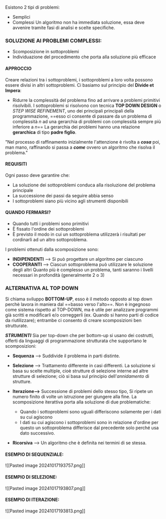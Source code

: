 Esistono 2 tipi di problemi:
- Semplici
- Complessi
Un algoritmo non ha immediata soluzione, essa deve avvenire tramite fasi di analisi e scelte specifiche.
### SOLUZIONE AI PROBLEMI COMPLESSI:
- Scomposizione in sottoproblemi 
- Individuazione del procedimento che porta alla soluzione più efficace
#### **APPROCCIO**
Creare relazioni tra i sottoproblemi, i sottoproblemi a loro volta possono essere divisi in altri sottoproblemi.
Ci basiamo sul principio del ****Divide et Impera****:
- Ridurre la complessità del problema fino ad arrivare a problemi primitivi risolvibili.
I sottoproblemi si risolvono con tecnica **TOP DOWN DESIGN** o *STEP WISE REFINEMENT*,  uno dei principali principali della programmazione, ==esso ci consente di passare da un problema di complessità *n* ad una gerarchia di problemi con complessità sempre più inferiore a *n*==
La gerarchia dei problemi hanno una relazione **gerarchica** di tipo **padre figlio**. 

"Nel processo di raffinamento inizialmente l'attenzione è rivolta a ***cosa*** poi, man mano, raffinando si passa a ***come*** ovvero un algoritmo che risolva il problema."

#### **REQUISITI**
Ogni passo deve garantire che:
- La soluzione dei sottoproblemi conduca alla risoluzione del problema principale
- La successione dei passi da seguire abbia senso
- I sottoproblemi siano più vicino agli strumenti disponibili
#### **QUANDO FERMARSI?**
- Quando tutti i problemi sono primitivi
- È fissato l'ordine dei sottoproblemi
- È previsto il modo in cui un sottoproblema utilizzerà i risultati per cordinarli ad un altro sottoproblema.

I problemi ottenuti dalla scomposizione sono:
- **INDIPENDENTI** --> Si può progettare un algoritmo per ciascuno
- **COOPERANTI** --> Ciascun sottoproblema può utilizzare le soluzione degli altri
Quanto più è complesso un problema, tanti saranno i livelli necessari in profondità (generalmente 2 o 3)

### ALTERNATIVA AL TOP DOWN
Si chiama sviluppo **BOTTOM-UP**, esso è il metodo opposto al top down perchè lavora in maniera dal ==basso verso l'alto==.
Non è ingegnoso come sistema rispetto al TOP-DOWN, ma è utile per analizzare programmi già scritti e modificarli e/o correggerli (ex. Quando si hanno parti di codice da riutilizzare); entrambe ci consento di creare scomposizioni ben strutturate.

***STRUMENTI***
Sia per top-down che per bottom-up si usano dei costrutti, offerti da linguaggi di programmazione strutturata che supportano le scomposizioni:
- **Sequenza** --> Suddivide il problema in parti distinte.

- **Selezione** --> Trattamento differente in casi differenti. La soluzione si basa su scelte multiple, cioè strutture di selezione interne ad altre strutture di selezione; ciò si basa sul principio dell'*annidamento* di strutture.

- **Iterazione-->** Successione di problemi dello stesso tipo, Si ripete un numero finito di volte un istruzione per giungere alla fine. La scomposizione iterattiva porta alla soluzione di due problematiche:
	- Quando i sottoproblemi sono uguali differiscono solamente per i dati su cui agiscono
	- I dati su cui agiscono i sottoproblemi sono in relazione d'ordine per questo un sottoproblema differisce dal precedente solo perché usa  dato successivo.

- **Ricorsiva** --> Un algoritmo che è definita nei termini di se stessa. 

#### ESEMPIO DI SEQUENZIALE:
![[Pasted image 20241017193757.png]]
#### ESEMPIO DI SELEZIONE:
![[Pasted image 20241017193807.png]]
#### ESEMPIO DI ITERAZIONE:
![[Pasted image 20241017193813.png]]